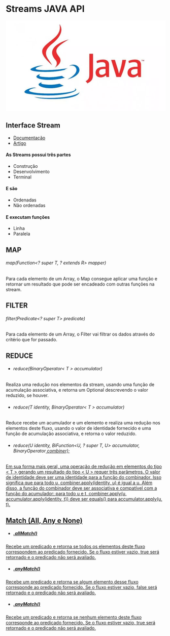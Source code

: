 # Streams JAVA API

![Java](https://github.com/JaimeMS/JaimeMS/blob/main/img/java.JPG)

## Interface Stream

- [Documentação](https://docs.oracle.com/javase/8/docs/api/java/util/stream/Stream.html)
- [Artigo](https://www.oracle.com/br/technical-resources/articles/java-stream-api.html)

#### As Streams possui três partes 
- Construção 
- Desenvolvimento 
- Terminal

#### E são
- Ordenadas
- Não ordenadas

#### E executam funções 
- Linha
- Paralela 

## MAP
###### map(Function<? super T, ? extends R> mapper) 
Para cada elemento de um Array, o Map consegue aplicar uma função e retornar um resultado que pode ser encadeado com outras
funções na stream.

## FILTER
###### filter(Predicate<? super T> predicate)
Para cada elemento de um Array, o Filter vai filtrar os dados através do critério que for passado.

## REDUCE
* ###### reduce(BinaryOperator< T > accumulator)
Realiza uma redução nos elementos da stream, usando uma função de acumulação associativa, 
e retorna um Optional descrevendo o valor reduzido, se houver.

* ###### reduce(T identity, BinaryOperator< T > accumulator)
Reduce recebe um acumulador e um elemento e realiza uma redução nos elementos deste fluxo, usando o valor de identidade fornecido 
e uma função de acumulação associativa, e retorna o valor reduzido.

* ###### reduce(U identity, BiFunction<U, ? super T, U> accumulator, BinaryOperator<U> combiner);
Em sua forma mais geral, uma operação de redução em elementos do tipo < T > gerando um resultado do tipo < U > requer três parâmetros.
O valor de identidade deve ser uma identidade para a função do combinador. Isso significa que para todo u, combiner.apply(identity, u) é igual a u. Além disso, a função do combinador deve ser associativa e compatível com a função do acumulador: para todo u e t, combiner.apply(u, accumulator.apply(identity, t)) deve ser equals() para accumulator.apply(u, t).

## Match (All, Any e None)
* ##### .allMatch()
Recebe um predicado e retorna se todos os elementos deste fluxo correspondem ao predicado fornecido. 
Se o fluxo estiver vazio, true será retornado e o predicado não será avaliado.

* ##### .anyMatch()
Recebe um predicado e retorna se algum elemento desse fluxo corresponde ao predicado fornecido. 
Se o fluxo estiver vazio, false será retornado e o predicado não será avaliado.

* ##### .anyMatch()
Recebe um predicado e retorna se nenhum elemento deste fluxo corresponde ao predicado fornecido.
Se o fluxo estiver vazio, true será retornado e o predicado não será avaliado.



